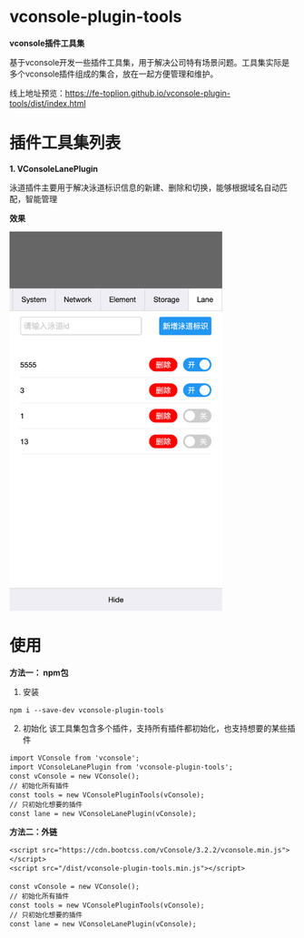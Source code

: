 # vconsole-plugin-tools
**vconsole插件工具集**

基于vconsole开发一些插件工具集，用于解决公司特有场景问题。工具集实际是多个vconsole插件组成的集合，放在一起方便管理和维护。

线上地址预览：<a href="https://fe-toplion.github.io/vconsole-plugin-tools/dist/index.html">https://fe-toplion.github.io/vconsole-plugin-tools/dist/index.html</a>

# 插件工具集列表
**1. VConsoleLanePlugin**

泳道插件主要用于解决泳道标识信息的新建、删除和切换，能够根据域名自动匹配，智能管理

**效果**

<img src="./public/lane.png" width = "375" height = "667" alt="图片名称" align="center" />



# 使用
**方法一： npm包**

1. 安装
```
npm i --save-dev vconsole-plugin-tools
```
2. 初始化
该工具集包含多个插件，支持所有插件都初始化，也支持想要的某些插件
```
import VConsole from 'vconsole';
import VConsoleLanePlugin from 'vconsole-plugin-tools';
const vConsole = new VConsole();
// 初始化所有插件
const tools = new VConsolePluginTools(vConsole);
// 只初始化想要的插件
const lane = new VConsoleLanePlugin(vConsole);
```


**方法二：外链**
```
<script src="https://cdn.bootcss.com/vConsole/3.2.2/vconsole.min.js"></script>
<script src="/dist/vconsole-plugin-tools.min.js"></script>

const vConsole = new VConsole();
// 初始化所有插件
const tools = new VConsolePluginTools(vConsole);
// 只初始化想要的插件
const lane = new VConsoleLanePlugin(vConsole);
```


